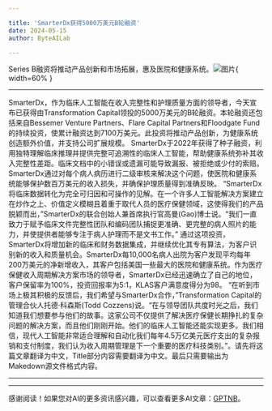 ```yaml
---

title: 'SmarterDx获得5000万美元B轮融资'
date: 2024-05-15
author: ByteAILab

---
```


Series B融资将推动产品创新和市场拓展，惠及医院和健康系统。![图片](https://ai-techpark.com/wp-content/uploads/2024/05/Smarte-960x540.jpg){ width=60% }

---

SmarterDx，作为临床人工智能在收入完整性和护理质量方面的领导者，今天宣布已获得由Transformation Capital领投的5000万美元的B轮融资。本轮融资还包括来自Bessemer Venture Partners、Flare Capital Partners和Floodgate Fund的持续投资，使累计融资达到7100万美元。此投资将推动产品创新，为健康系统创造额外价值，并支持公司扩展规模。
SmarterDx于2022年获得了种子融资，利用独特理解临床推理并提供完整可追溯性的临床人工智能，帮助健康系统弥补其收入完整性差距。临床文档中的小错误或遗漏可能导致漏报、被拒绝或少付的索赔。SmarterDx通过对每个病人病历进行二级审核来解决这个问题，使医院和健康系统能够保护数百万美元的收入损失，并确保护理质量得到准确反映。
“SmarterDx将临床数据转化为完全可归因和可操作的见解。在一个许多人工智能解决方案建立在炒作之上、价值定义模糊且着重于取代人员的医疗保健领域，这使得我们的产品脱颖而出，”SmarterDx的联合创始人兼首席执行官高曼(Gao)博士说。“我们一直致力于赋予临床文件完整性团队和编码团队捕捉更准确、更完整的病人照片的能力，并使提供者能够专注于病人护理而不是文书工作。”
通过这项投资，SmarterDx将增加新的临床和财务数据集成，并继续优化其专有算法，为客户识别新的收入和质量机会。SmarterDx每10,000名病人出院为客户发现平均每年200万美元的净新增收入，其客户包括美国一些最大的医院和健康系统。作为医疗保健收入周期解决方案市场的领导者，SmarterDx已经迅速确立了自己的地位，客户保留率为100%，投资回报率为5:1，KLAS客户满意度得分为98。
“在听到市场上极其积极的反馈后，我们希望与SmarterDx合作，”Transformation Capital的管理合伙人托德·科森斯(Todd Cozzens)说。“在与领导团队共度时光之后，我们知道我们想要参与他们的故事。这家公司不仅提供了解决医疗保健长期挣扎的复杂问题的解决方案，而且他们刚刚开始。他们的临床人工智能还能实现更多。我们相信，现代人工智能非常适合理解和自动化我们每年4.5万亿美元医疗支出的复杂报销和支付制度，我们认为收入周期管理是下一个重要的医疗科技类别。”。请先将这篇文章翻译为中文，Title部分内容需要翻译为中文。最后只需要输出为Makedown源文件格式内容。

---
---
感谢阅读！如果您对AI的更多资讯感兴趣，可以查看更多AI文章：[GPTNB](https://gptnb.com)。